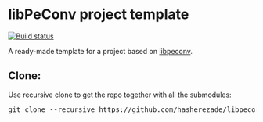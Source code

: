 # libPeConv project template
[![Build status](https://ci.appveyor.com/api/projects/status/tmb67v9ygrhm03k9?svg=true)](https://ci.appveyor.com/project/hasherezade/libpeconv-project-template)

A ready-made template for a project based on [libpeconv](https://github.com/hasherezade/libpeconv).

Clone:
-
Use recursive clone to get the repo together with all the submodules:
<pre>
git clone --recursive https://github.com/hasherezade/libpeconv_project_template.git
</pre>
